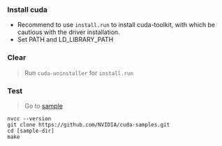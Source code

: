 ### Install cuda  
- Recommend to use `install.run` to install cuda-toolkit, with which be cautious with the driver installation.  
- Set PATH and LD_LIBRARY_PATH  

### Clear  
> Run `cuda-uninstaller` for `install.run`  


### Test  
> Go to [sample](https://github.com/nvidia/cuda-samples)  
```shell
nvcc --version
git clone https://github.com/NVIDIA/cuda-samples.git
cd [sample-dir]
make
```
